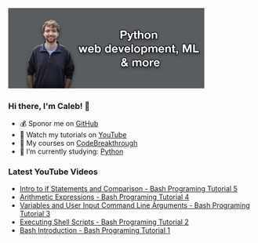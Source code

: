 <img src="github-cover-photo-my-face.jpg" width="400px" />

### Hi there, I'm Caleb! 🍛

- 💰 Sponor me on [GitHub](https://github.com/sponsors/CalebCurry)
- 🎥 Watch my tutorials on [YouTube](https://www.youtube.com/calebthevideomaker2)
- 📗 My courses on [CodeBreakthrough](https://www.codebreakthrough.com)
- 🤔 I’m currently studying: [Python](https://www.youtube.com/watch?v=s3IvdkCq2_c&t=4254s)

### Latest YouTube Videos
<!-- YOUTUBE:START -->
- [Intro to if Statements and Comparison - Bash Programing Tutorial 5](https://www.youtube.com/watch?v=in7EmB9Wfhc)
- [Arithmetic Expressions - Bash Programing Tutorial 4](https://www.youtube.com/watch?v=rjuB3X8MOQc)
- [Variables and User Input Command Line Arguments - Bash Programing Tutorial 3](https://www.youtube.com/watch?v=i8x71ykX2k4)
- [Executing Shell Scripts - Bash Programing Tutorial 2](https://www.youtube.com/watch?v=f9cfyhOcf_s)
- [Bash Introduction - Bash Programing Tutorial 1](https://www.youtube.com/watch?v=sAlYw1EgUkg)
<!-- YOUTUBE:END -->
